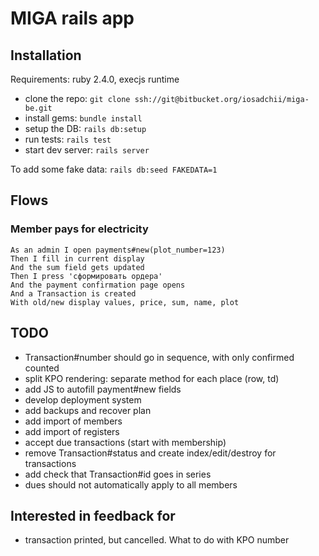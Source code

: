 # MIGA rails app

## Installation

Requirements: ruby 2.4.0, execjs runtime

* clone the repo: `git clone ssh://git@bitbucket.org/iosadchii/miga-be.git`
* install gems: `bundle install`
* setup the DB: `rails db:setup`
* run tests: `rails test`
* start dev server: `rails server`

To add some fake data: `rails db:seed FAKEDATA=1`


## Flows

### Member pays for electricity

    As an admin I open payments#new(plot_number=123)
    Then I fill in current display
    And the sum field gets updated
    Then I press 'сформировать ордера'
    And the payment confirmation page opens
    And a Transaction is created
    With old/new display values, price, sum, name, plot


## TODO

* Transaction#number should go in sequence, with only confirmed counted
* split KPO rendering: separate method for each place (row, td)
* add JS to autofill payment#new fields
* develop deployment system
* add backups and recover plan
* add import of members
* add import of registers
* accept due transactions (start with membership)
* remove Transaction#status and create index/edit/destroy for transactions
* add check that Transaction#id goes in series
* dues should not automatically apply to all members

## Interested in feedback for

* transaction printed, but cancelled. What to do with KPO number
